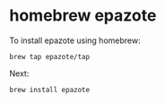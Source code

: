 # homebrew epazote

To install epazote using homebrew:

    brew tap epazote/tap

Next:

    brew install epazote
